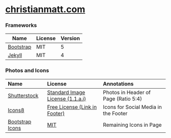 # [christianmatt.com](https://christianmatt.com)

### Frameworks

| Name                                                                         | License | Version |
|------------------------------------------------------------------------------|---------|---------|
| [Bootstrap](https://getbootstrap.com/docs/5.0/getting-started/introduction/) | MIT     | 5       |
| [Jekyll](https://jekyllrb.com/)                                              | MIT     | 4       |

### Photos and Icons

| Name                                               | License                                                                  | Annotations                          |
|:---------------------------------------------------|:-------------------------------------------------------------------------|:-------------------------------------|
| [Shutterstock](https://www.shutterstock.com/)      | [Standard Image License (1.1.a.i)](https://www.shutterstock.com/license) | Photos in Header of Page (Ratio 5:4) |
| [Icons8](https://icons8.com/)                      | [Free License (Link in Footer)](https://icons8.com/license)              | Icons for Social Media in the Footer |
| [Bootstrap Icons](https://icons.getbootstrap.com/) | [MIT](https://github.com/twbs/icons/blob/main/LICENSE.md)                | Remaining Icons in Page              |
